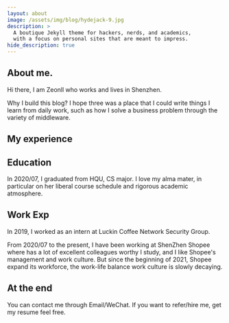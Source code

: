 ```yaml
---
layout: about
image: /assets/img/blog/hydejack-9.jpg
description: >
  A boutique Jekyll theme for hackers, nerds, and academics,
  with a focus on personal sites that are meant to impress.
hide_description: true
---
```

## About me.
Hi there, I am Zeonll who works and lives in Shenzhen.

Why I build this blog?
I hope three was a place that I could write things I learn from daily work, such as how I solve a business problem through the variety of middleware.


## My experience

## Education
In 2020/07, I graduated from HQU, CS major. I love my alma mater, in particular on her liberal course schedule and rigorous academic atmosphere.

## Work Exp
In 2019, I worked as an intern at Luckin Coffee Network Security Group.

From 2020/07 to the present, I have been working at ShenZhen Shopee where has a lot of excellent colleagues worthy I study, and I like Shopee's management and work culture. But since the beginning of 2021, Shopee expand its workforce, the work-life balance work culture is slowly decaying.


## At the end
You can contact me through Email/WeChat. If you want to refer/hire me, get my resume feel free.